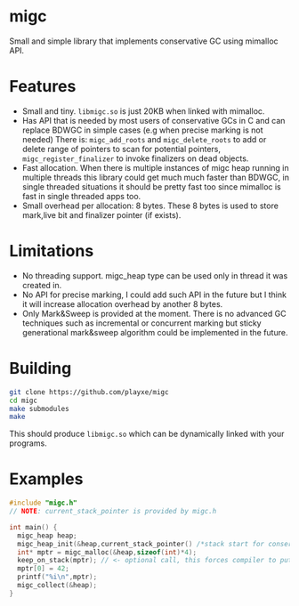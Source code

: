 # migc
Small and simple library that implements conservative GC using mimalloc API. 

# Features
- Small and tiny. `libmigc.so` is just 20KB when linked with mimalloc. 
- Has API that is needed by most users of conservative GCs in C and can replace BDWGC in simple cases (e.g when precise marking is not needed)
    There is: `migc_add_roots` and `migc_delete_roots` to add or delete range of pointers to scan for potential pointers, `migc_register_finalizer` to invoke finalizers
    on dead objects. 
- Fast allocation. When there is multiple instances of migc heap running in multiple threads this library could get much much faster than BDWGC, in single threaded
  situations it should be pretty fast too since mimalloc is fast in single threaded apps too.
- Small overhead per allocation: 8 bytes. These 8 bytes is used to store mark,live bit and finalizer pointer (if exists).
# Limitations
- No threading support. migc_heap type can be used only in thread it was created in.
- No API for precise marking, I could add such API in the future but I think it will increase allocation overhead by another 8 bytes.
- Only Mark&Sweep is provided at the moment. There is no advanced GC techniques such as incremental or concurrent marking but sticky generational mark&sweep algorithm could be implemented in the future.
# Building
```sh
git clone https://github.com/playxe/migc
cd migc
make submodules
make
```
This should produce `libmigc.so` which can be dynamically linked with your programs.


# Examples

```c
#include "migc.h"
// NOTE: current_stack_pointer is provided by migc.h

int main() {
  migc_heap heap;
  migc_heap_init(&heap,current_stack_pointer() /*stack start for conservative scanning */,1024/* GC threshold */);
  int* mptr = migc_malloc(&heap,sizeof(int)*4);
  keep_on_stack(mptr); // <- optional call, this forces compiler to put variable on stack rather than registers so GC can definitely see it
  mptr[0] = 42;
  printf("%i\n",mptr);
  migc_collect(&heap);
}


```
